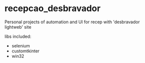 # recepcao_desbravador
Personal projects of automation and UI for recep with 'desbravador lightweb' site

libs included:
- selenium
- customtkinter
- win32
